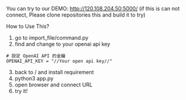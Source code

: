 You can try to our DEMO:
http://120.108.204.50:5000/
(if this is can not connect, Please clone repositories this and build it to try)

How to Use This?

1. go to import_file/command.py
2. find and change to your openai api key
```
# 設定 OpenAI API 的金鑰
OPENAI_API_KEY = "//Your open api key//"
```
3. back to / and install requirement
4. python3 app.py
5. open browser and connect URL
6. try it!

